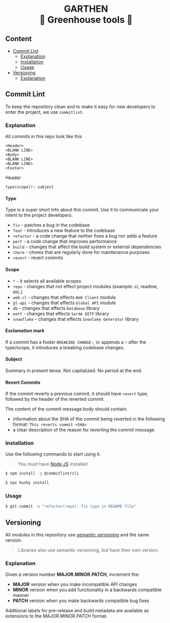 <h1 align="center">
    <span>GARTHEN</span>
    <br>
    <span>🌱 Greenhouse tools 🌱</span>
</h1>

## Content

- [Commit Lint](#commit-lint)
  - [Explanation](#explanation)
  - [Installation](#installation)
  - [Usage](#usage)
- [Versioning](#versioning)
  - [Explanation](#explanation-1)

## Commit Lint

To keep the repository clean
and to make it easy for new developers to enter the project,
we use `commitlint`.

### Explanation

All commits in this repo look like this

```text
<Header>
<BLANK LINE>
<Body>
<BLANK LINE>
<BLANK LINE>
<Footer>
```

Header

```text
type(scope)!: subject
```

#### Type

Type is a super short info about this commit.
Use it to communicate your intent to the project developers.

- `fix` - patches a bug in the codebase
- `feat` - introduces a new feature to the codebase
- `refactor` - a code change that neither fixes a bug nor adds a feature
- `perf` - a code change that improves performance
- `build` - changes that affect the build system or external dependencies
- `chore` - chores that are regularly done for maintenance purposes
- `revert` - revert commits

#### Scope

- `*` - it selects all available scopes
- `repo` - changes that not effect project modules (example: ci, readme, etc.)
- `web-cl` - changes that effects `Web Client` module
- `gl-api` - changes that effects `Global API` module
- `db` - changes that effects `Database` library
- `eetf` - changes that effects `Serde EETF` library
- `snowflake` - changes that effects `Snowlake Generator` library

#### Exclamation mark

If a commit has a footer `BREAKING CHANGE:`,
or appends a `!` after the type/scope,
it introduces a breaking codebase changes.

#### Subject

Summary in present tense. Not capitalized. No period at the end.

#### Revert Commits

If the commit reverts a previous commit, it should have `revert` type,
followed by the header of the reverted commit.

The content of the commit message body should contain:

- information about the SHA of the commit being reverted in the following format: `This reverts commit <SHA>`
- a clear description of the reason for reverting the commit message.

### Installation

Use the following commands to start using it.

> You must have [Node JS](https://nodejs.org/) installed

```bash
$ npm install -g @commitlint/cli

$ npx husky install
```

### Usage

```bash
$ git commit -m "refactor(repo): fix typo in README file"
```

## Versioning

All modules in this repository use [semantic versioning](https://semver.org/) and the same version.

> Libraries also use semantic versioning, but have their own version.

### Explanation

Given a version number **MAJOR.MINOR.PATCH**, increment the:

- **MAJOR** version when you make incompatible API changes
- **MINOR** version when you add functionality in a backwards compatible manner
- **PATCH** version when you make backwards compatible bug fixes

Additional labels for pre-release and build metadata are available as extensions to the MAJOR.MINOR.PATCH format.
